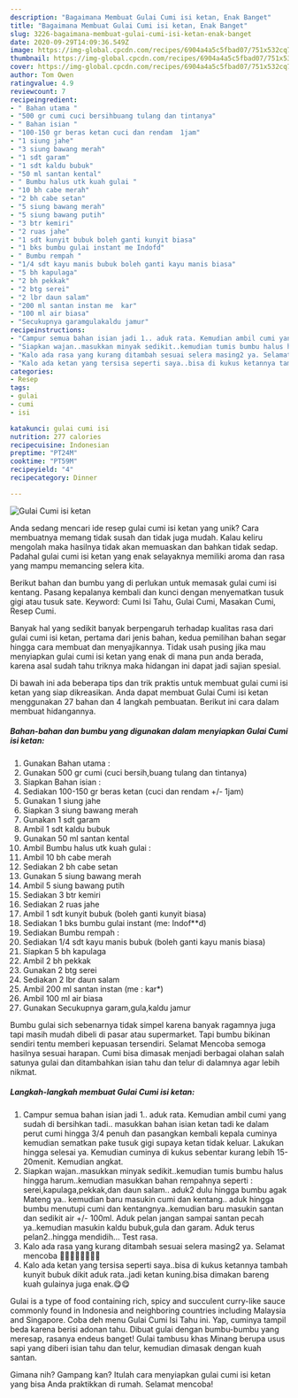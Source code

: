 ```yaml
---
description: "Bagaimana Membuat Gulai Cumi isi ketan, Enak Banget"
title: "Bagaimana Membuat Gulai Cumi isi ketan, Enak Banget"
slug: 3226-bagaimana-membuat-gulai-cumi-isi-ketan-enak-banget
date: 2020-09-29T14:09:36.549Z
image: https://img-global.cpcdn.com/recipes/6904a4a5c5fbad07/751x532cq70/gulai-cumi-isi-ketan-foto-resep-utama.jpg
thumbnail: https://img-global.cpcdn.com/recipes/6904a4a5c5fbad07/751x532cq70/gulai-cumi-isi-ketan-foto-resep-utama.jpg
cover: https://img-global.cpcdn.com/recipes/6904a4a5c5fbad07/751x532cq70/gulai-cumi-isi-ketan-foto-resep-utama.jpg
author: Tom Owen
ratingvalue: 4.9
reviewcount: 7
recipeingredient:
- " Bahan utama "
- "500 gr cumi cuci bersihbuang tulang dan tintanya"
- " Bahan isian "
- "100-150 gr beras ketan cuci dan rendam  1jam"
- "1 siung jahe"
- "3 siung bawang merah"
- "1 sdt garam"
- "1 sdt kaldu bubuk"
- "50 ml santan kental"
- " Bumbu halus utk kuah gulai "
- "10 bh cabe merah"
- "2 bh cabe setan"
- "5 siung bawang merah"
- "5 siung bawang putih"
- "3 btr kemiri"
- "2 ruas jahe"
- "1 sdt kunyit bubuk boleh ganti kunyit biasa"
- "1 bks bumbu gulai instant me Indofd"
- " Bumbu rempah "
- "1/4 sdt kayu manis bubuk boleh ganti kayu manis biasa"
- "5 bh kapulaga"
- "2 bh pekkak"
- "2 btg serei"
- "2 lbr daun salam"
- "200 ml santan instan me  kar"
- "100 ml air biasa"
- "Secukupnya garamgulakaldu jamur"
recipeinstructions:
- "Campur semua bahan isian jadi 1.. aduk rata. Kemudian ambil cumi yang sudah di bersihkan tadi.. masukkan bahan isian ketan tadi ke dalam perut cumi hingga 3/4 penuh dan pasangkan kembali kepala cuminya kemudian sematkan pake tusuk gigi supaya ketan tidak keluar. Lakukan hingga selesai ya. Kemudian cuminya di kukus sebentar kurang lebih 15-20menit. Kemudian angkat."
- "Siapkan wajan..masukkan minyak sedikit..kemudian tumis bumbu halus hingga harum..kemudian masukkan bahan rempahnya seperti : serei,kapulaga,pekkak,dan daun salam.. aduk2 dulu hingga bumbu agak Mateng ya.. kemudian baru masukin cumi dan kentang.. aduk hingga bumbu menutupi cumi dan kentangnya..kemudian baru masukin santan dan sedikit air +/- 100ml. Aduk pelan jangan sampai santan pecah ya..kemudian masukin kaldu bubuk,gula dan garam. Aduk terus pelan2..hingga mendidih... Test rasa."
- "Kalo ada rasa yang kurang ditambah sesuai selera masing2 ya. Selamat mencoba 💪💪🙏🙏🤗🤗💕💕"
- "Kalo ada ketan yang tersisa seperti saya..bisa di kukus ketannya tambah kunyit bubuk dikit aduk rata..jadi ketan kuning.bisa dimakan bareng kuah gulainya juga enak.😋😋"
categories:
- Resep
tags:
- gulai
- cumi
- isi

katakunci: gulai cumi isi 
nutrition: 277 calories
recipecuisine: Indonesian
preptime: "PT24M"
cooktime: "PT59M"
recipeyield: "4"
recipecategory: Dinner

---
```



![Gulai Cumi isi ketan](https://img-global.cpcdn.com/recipes/6904a4a5c5fbad07/751x532cq70/gulai-cumi-isi-ketan-foto-resep-utama.jpg)

Anda sedang mencari ide resep gulai cumi isi ketan yang unik? Cara membuatnya memang tidak susah dan tidak juga mudah. Kalau keliru mengolah maka hasilnya tidak akan memuaskan dan bahkan tidak sedap. Padahal gulai cumi isi ketan yang enak selayaknya memiliki aroma dan rasa yang mampu memancing selera kita.

Berikut bahan dan bumbu yang di perlukan untuk memasak gulai cumi isi kentang. Pasang kepalanya kembali dan kunci dengan menyematkan tusuk gigi atau tusuk sate. Keyword: Cumi Isi Tahu, Gulai Cumi, Masakan Cumi, Resep Cumi.

Banyak hal yang sedikit banyak berpengaruh terhadap kualitas rasa dari gulai cumi isi ketan, pertama dari jenis bahan, kedua pemilihan bahan segar hingga cara membuat dan menyajikannya. Tidak usah pusing jika mau menyiapkan gulai cumi isi ketan yang enak di mana pun anda berada, karena asal sudah tahu triknya maka hidangan ini dapat jadi sajian spesial.


Di bawah ini ada beberapa tips dan trik praktis untuk membuat gulai cumi isi ketan yang siap dikreasikan. Anda dapat membuat Gulai Cumi isi ketan menggunakan 27 bahan dan 4 langkah pembuatan. Berikut ini cara dalam membuat hidangannya.

<!--inarticleads1-->

##### Bahan-bahan dan bumbu yang digunakan dalam menyiapkan Gulai Cumi isi ketan:

1. Gunakan  Bahan utama :
1. Gunakan 500 gr cumi (cuci bersih,buang tulang dan tintanya)
1. Siapkan  Bahan isian :
1. Sediakan 100-150 gr beras ketan (cuci dan rendam +/- 1jam)
1. Gunakan 1 siung jahe
1. Siapkan 3 siung bawang merah
1. Gunakan 1 sdt garam
1. Ambil 1 sdt kaldu bubuk
1. Gunakan 50 ml santan kental
1. Ambil  Bumbu halus utk kuah gulai :
1. Ambil 10 bh cabe merah
1. Sediakan 2 bh cabe setan
1. Gunakan 5 siung bawang merah
1. Ambil 5 siung bawang putih
1. Sediakan 3 btr kemiri
1. Sediakan 2 ruas jahe
1. Ambil 1 sdt kunyit bubuk (boleh ganti kunyit biasa)
1. Sediakan 1 bks bumbu gulai instant (me: Indof**d)
1. Sediakan  Bumbu rempah :
1. Sediakan 1/4 sdt kayu manis bubuk (boleh ganti kayu manis biasa)
1. Siapkan 5 bh kapulaga
1. Ambil 2 bh pekkak
1. Gunakan 2 btg serei
1. Sediakan 2 lbr daun salam
1. Ambil 200 ml santan instan (me : kar*)
1. Ambil 100 ml air biasa
1. Gunakan Secukupnya garam,gula,kaldu jamur


Bumbu gulai sich sebenarnya tidak simpel karena banyak ragamnya juga tapi masih mudah dibeli di pasar atau supermarket. Tapi bumbu bikinan sendiri tentu memberi kepuasan tersendiri. Selamat Mencoba semoga hasilnya sesuai harapan. Cumi bisa dimasak menjadi berbagai olahan salah satunya gulai dan ditambahkan isian tahu dan telur di dalamnya agar lebih nikmat. 

<!--inarticleads2-->

##### Langkah-langkah membuat Gulai Cumi isi ketan:

1. Campur semua bahan isian jadi 1.. aduk rata. Kemudian ambil cumi yang sudah di bersihkan tadi.. masukkan bahan isian ketan tadi ke dalam perut cumi hingga 3/4 penuh dan pasangkan kembali kepala cuminya kemudian sematkan pake tusuk gigi supaya ketan tidak keluar. Lakukan hingga selesai ya. Kemudian cuminya di kukus sebentar kurang lebih 15-20menit. Kemudian angkat.
1. Siapkan wajan..masukkan minyak sedikit..kemudian tumis bumbu halus hingga harum..kemudian masukkan bahan rempahnya seperti : serei,kapulaga,pekkak,dan daun salam.. aduk2 dulu hingga bumbu agak Mateng ya.. kemudian baru masukin cumi dan kentang.. aduk hingga bumbu menutupi cumi dan kentangnya..kemudian baru masukin santan dan sedikit air +/- 100ml. Aduk pelan jangan sampai santan pecah ya..kemudian masukin kaldu bubuk,gula dan garam. Aduk terus pelan2..hingga mendidih... Test rasa.
1. Kalo ada rasa yang kurang ditambah sesuai selera masing2 ya. Selamat mencoba 💪💪🙏🙏🤗🤗💕💕
1. Kalo ada ketan yang tersisa seperti saya..bisa di kukus ketannya tambah kunyit bubuk dikit aduk rata..jadi ketan kuning.bisa dimakan bareng kuah gulainya juga enak.😋😋


Gulai is a type of food containing rich, spicy and succulent curry-like sauce commonly found in Indonesia and neighboring countries including Malaysia and Singapore. Coba deh menu Gulai Cumi Isi Tahu ini. Yap, cuminya tampil beda karena berisi adonan tahu. Dibuat gulai dengan bumbu-bumbu yang meresap, rasanya endeus banget! Gulai tambusu khas Minang berupa usus sapi yang diberi isian tahu dan telur, kemudian dimasak dengan kuah santan. 

Gimana nih? Gampang kan? Itulah cara menyiapkan gulai cumi isi ketan yang bisa Anda praktikkan di rumah. Selamat mencoba!
